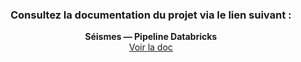 <div align="center">

### Consultez la documentation du projet via le lien suivant :
**Séismes — Pipeline Databricks**  
<a href="https://exemple.com/ton-lien](https://app.gitbook.com/o/nSkrnaIz6TugESMxhP8U/s/eTeaiAeZo3htLLCgAzoL/~/changes/3/">Voir la doc</a>

</div>

